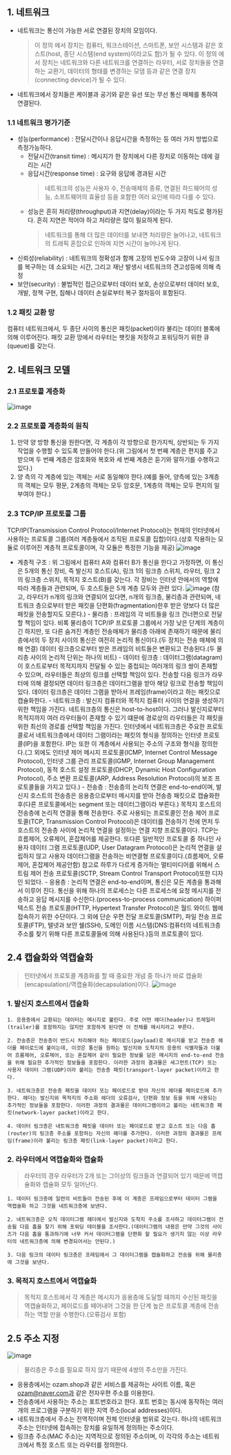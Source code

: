 ## 1. 네트워크

- 네트워크는 통신이 가능한 서로 연결된 장치의 모임이다.
  > 이 정의 에서 장치는 컴퓨터, 워크스테이션, 스마트폰, 보안 시스템과 같은 호스트(host, 종단 시스템(end system)이라고도 함)가 될 수 있다.
  > 이 정의 에서 장치는 네트워크와 다른 네트워크를 연결하는 라우터, 서로 장치들을 연결하는 교환기, 데이터의 형태를 변경하는 모뎀 등과 같은 연결 장치(connecting device)가 될 수 있다.
- 네트워크에서 장치들은 케이블과 공기와 같은 유선 또는 무선 통신 매체를 통하여 연결된다.

### 1.1 네트워크 평가기준

- 성능(performance) : 전달시간이나 응답시간을 측정하는 등 여러 가지 방법으로 측정가능하다.
  - 전달시간(transit time) : 메시지가 한 장치에서 다른 장치로 이동하는 데에 걸리는 시간
  - 응답시간(response time) : 요구와 응답에 경과된 시간
    > 네트워크의 성능은 사용자 수, 전송매체의 종류, 연결된 하드웨어의 성능, 소프트웨어의 효율성 등을 포함한 여러 요인에 따라 다를 수 있다.
  - 성능은 흔히 처리량(throughput)과 지연(delay)이라는 두 가지 척도로 평가된다. 흔히 지연은 적어야 하고 처리량은 많이 필요하게 된다.
    > 네트워크를 통해 더 많은 데이터를 보내면 처리량은 늘어나고, 네트워크의 트래픽 혼잡으로 인하여 지연 시간이 늘어나게 된다.
- 신뢰성(reliability) : 네트워크의 정확성과 함께 고장의 빈도수와 고장이 나서 링크를 복구하는 데 소요되는 시간, 그리고 재난 발생시 네트워크의 견고성등에 의해 측정
- 보안(security) : 불법적인 접근으로부터 데이터 보호, 손상으로부터 데이터 보호, 개발, 정책 구현, 침해나 데이터 손실로부터 복구 절차등이 포함된다.

### 1.2 패킷 교환 망

컴퓨터 네트워크에서, 두 종단 사이의 통신은 패킷(packet)이라 불리는 데이터 블록에 의해 이루어진다. 패킷 교환 망에서 라우터는 팻킷을 저장하고 포워딩하기 위한 큐(queue)를 갖는다.

## 2. 네트워크 모델

### 2.1 프로토콜 계층화

![image](https://user-images.githubusercontent.com/90595291/148533519-937e3a32-ebe9-478f-9765-7c32cc7fcada.png)

### 2.2 프로토콜 계층화의 원칙

1. 만약 양 방향 통신을 원한다면, 각 계층이 각 방향으로 한가지씩, 상반되는 두 가지 작업을 수행할 수 있도록 만들어야 한다.(위 그림에서 첫 번째 계층은 편지를 주고 받으며 두 번째 계층은 암호화와 복호와 세 번째 계층은 듣기와 말하기를 수행하고 있다.)
2. 양 측의 각 계층에 있는 객체는 서로 동일해야 한다.(예를 들어, 양측에 있는 3계층의 객체는 모두 평문, 2계층의 객체는 모두 암호문, 1계층의 객체는 모두 편지의 일부여야 한다.)

### 2.3 TCP/IP 프로토콜 그룹

TCP/IP(Transmission Control Protocol/Internet Protocol)는 현재의 인터넷에서 사용하는 프로토콜 그룹(여러 계층들에서 조직된 프로토콜 집합)이다.(상호 작용하는 모듈로 이루어진 계층적 프로토콜이며, 각 모듈은 특정한 기능을 제공)
![image](https://user-images.githubusercontent.com/90595291/148535267-2761376d-342d-42e6-b28d-4143197a6278.png)

- 계층적 구조 : 위 그림에서 컴퓨터 A와 컴퓨터 B가 통신을 한다고 가정하면, 이 통신은 5개의 통신 장비, 즉 발신지 호스트(A), 링크 1의 링크층 스위치, 라우터, 링크 2의 링크층 스위치, 목적지 호스트(B)를 갖는다. 각 장비는 인터넷 안에서의 역할에 따라 계층들과 관련되며, 두 호스트들은 5개 계층 모두와 관련 있다.
  ![image](https://user-images.githubusercontent.com/90595291/148538069-f0ddb7b4-0932-4cce-bbbd-b709d15af7fa.png)
  (참고, 라우터가 n개의 링크와 연결되어 있다면, n개의 링크층, 물리층과 관련되며, 네트워크 층으로부터 받은 패킷을 단편화(fragmentation)한후 받은 양보다 더 많은 패킷을 전송할지도 모른다.) - 물리층 : 프레임의 각 비트들을 링크 건너편으로 전달할 책임이 있다. 비록 물리층이 TCP/IP 프로토콜 그룹에서 가장 낮은 단계의 계층이긴 하지만, 또 다른 숨겨진 계층인 전송매체가 물리층 아래에 존재하기 때문에 물리층에서의 두 장치 사이의 통신은 여전히 논리적 통신이다.(두 장치는 전송 매체에 의해 연결) 데이터 링크층으로부터 받은 프레임의 비트들은 변환되고 전송된다.(두 물리층 사이의 논리적 단위는 하나의 비트) - 데이터 링크층 : 데이터그램(datagram)이 호스트로부터 목적지까지 전달될 수 있는 중첩되는 여러개의 링크 쌍이 존재할 수 있으며, 라우터들은 최상의 링크를 선택할 책임이 있다. 전송할 다음 링크가 라우터에 의해 결정되면 데이터 링크층은 데이터그램을 받아 해당 링크로 전송할 책임이 있다. 데이터 링크층은 데이터 그램을 받아서 프레임(frame)이라고 하는 패킷으로 캡슐화한다. - 네트워크층 : 발신지 컴퓨터와 목적지 컴퓨터 사이의 연결을 생성하기 위한 책임을 가진다. 네트워크층의 통신은 host-to-host이다. 그러나 발신지로부터 목적지까지 여러 라우터들이 존재할 수 있기 떄문에 경로상의 라우터들은 각 패킷을 위한 최선의 경로를 선택할 책임을 가진다. 인터넷에서 네트워크층은 주요한 프로토콜로서 네트워크층에서 데이터 그램이라는 패킷의 형식을 정의하는 인터넷 프로토콜(IP)을 포함한다. IP는 또한 이 계층에서 사용되는 주소의 구조와 형식을 정의한다.(그 외에도 인터넷 제어 메시지 프로토콜(ICMP, Internet Control Message Protocol), 인터넷 그룹 관리 프로토콜(IGMP, Internet Group Management Protocol), 동적 호스트 설정 프로토콜(DHCP, Dynamic Host Configuration Protocol), 주소 변환 프로토콜(ARP, Address Resolution Protocol)의 보조 프로토콜들을 가지고 있다.) - 전송층 : 전송층의 논리적 연결은 end-to-end이며, 발신지 호스트의 전송층은 응용층으로부터 메시지를 받아 전송층 패킷으로 캡슐화한 후(다른 프로토콜에서는 segment 또는 데이터그램이라 부른다.) 목적지 호스트의 전송층에 논리적 연결을 통해 전송한다. 주로 사용되는 프로토콜인 전송 제어 프로토콜(TCP, Transmission Control Protocol)은 데이터를 전송하기 전에 먼저 두 호스트의 전송층 사이에 논리적 연결을 설정하는 연결 지향 프로토콜이다. TCP는 흐름제어, 오류제어, 혼잡제어를 제공한다. 또다른 일반적인 프로토콜 중 하나인 사용자 데이터 그램 프로토콜(UDP, User Datagram Protocol)은 논리적 연결을 설립하지 않고 사용자 데이터그램을 전송하는 비연결형 프로토콜이다.(흐름제어, 오류제어, 혼잡제어 제공안함) 참고로 하루가 다르게 증가하는 멀티미디어를 위해서 스트림 제어 전송 프로토콜(SCTP, Stream Control Transport Protocol)또한 디자인 되었다. - 응용층 : 논리적 연결은 end-to-end이며, 통신은 모든 계층을 통과해서 이루어 진다. 통신을 위해 하나의 프로세스는 다른 프로세스에 요청 메시지를 전송하고 응답 메시지를 수신한다.(process-to-process communication) 하이퍼텍스트 전송 프로토콜(HTTP, Hypertext Transfer Protocol)은 월드 와이드 웹에 접속하기 위한 수단이다. 그 외에 단순 우편 전달 프로토콜(SMTP), 파일 전송 프로토콜(FTP), 텔넷과 보안 쉘(SSH), 도메인 이름 시스템(DNS:컴퓨터의 네트워크층 주소를 찾기 위해 다른 프로토콜들에 의해 사용된다.)등의 프로토콜이 있다.

## 2.4 캡슐화와 역캡슐화

> 인터넷에서 프로토콜 계층화를 할 때 중요한 개념 중 하나가 바로 캡슐화(encapsulation)/역캡슐화(decapsulation)이다.
> ![image](https://user-images.githubusercontent.com/90595291/148549115-5490878f-6573-4de9-9d8a-e5b625f8c26e.png)

### 1. 발신지 호스트에서 캡슐화

    1. 응용층에서 교환되는 데이터는 메시지로 불린다. 주로 어떤 헤더(header)나 트레일러(trailer)를 포함하지는 않지만 포함하게 된다면 이 전체를 메시지라고 부른다.

    2. 전송층은 전송층이 반드시 처리해야 하는 페이로드(payload)로 메시지를 받고 전송층 헤더를 페이로드에 붙이는데, 이것은 통신을 원하는 발신지와 도착지의 응용의 식별자들과 더불어 흐름제어, 오류제어, 또는 혼잡제어 같이 필요한 정보를 담은 메시지의 end-to-end 전송을 위해 필요한 추가적인 정보들을 포함한다. 이러한 과정의 결과물은 세그먼트(TCP) 또는 사용자 데이터 그램(UDP)이라 불리는 전송층 패킷(transport-layer packet)이라고 한다.

    3. 네트워크층은 전송층 패킷을 데이터 또는 페이로드로 받아 자신의 헤더를 페이로드에 추가한다. 헤더는 발신지와 목적지의 주소화 헤더의 오류검사, 단편화 정보 등을 위해 사용되는 추가적인 정보들을 포함한다. 이러한 과정의 결과물은 데이터그램이라고 불리는 네트워크층 패킷(network-layer packet)이라고 한다.

    4. 데이터 링크층은 네트워크층 패킷을 데이터 또는 페이로드로 받고 호스트 또는 다음 홉(router)의 링크층 주소를 포함하는 자신의 헤더를 추가한다. 이러한 과정의 결과물은 프레임(frame)이라 불리는 링크층 패킷(link-layer packet)이라고 한다.

### 2. 라우터에서 역캡슐화와 캡슐화

> 라우터의 경우 라우터가 2개 또는 그이상의 링크들과 연결되어 있기 때문에 역캡슐화와 캡슐화 모두 일어난다.

    1. 데이터 링크층에 일련의 비트들이 전송된 후에 이 계층은 프레임으로부터 데이터 그램을 역캡슐화 하고 그것을 네트워크층에 보낸다.

    2. 네트워크층은 오직 데이터그램 헤더에서 발신지와 도착지 주소를 조사하고 데이터그램이 전송될 다음 홉을 찾기 위해 포워딩 테이블을 조사한다.(데이터그램의 내용은 만약 그것의 사이즈가 다음 홉을 통과하기에 너무 커서 데이터그램을 단편화 할 필요가 생기지 않는 이상 라우터의 네트워크층에 의해 변경되어서는 안된다.)

    3. 다음 링크의 데이터 링크층은 프레임에서 그 데이터그램을 캡슐화하고 전송을 위해 물리층에 그것을 보낸다.

### 3. 목적지 호스트에서 역캡슐화

> 목적지 호스트에서 각 계층은 메시지가 응용층에 도달할 때까지 수신된 패킷을 역캡슐화하고, 페이로드를 떼어내어 그것을 한 단계 높은 프로토콜 계층에 전송하는 역할 만을 수행한다.(오류검사 포함)

## 2.5 주소 지정

![image](https://user-images.githubusercontent.com/90595291/148552300-995dea66-d889-4ed6-b9bf-2e27566a174b.png)

> 물리층은 주소를 필요로 하지 않기 때문에 4쌍의 주소만을 가진다.

- 응용층에서는 ozam.shop과 같은 서비스를 제공하는 사이트 이름, 혹은 ozam@naver.com과 같은 전자우편 주소를 이용한다.
- 전송층에서 사용하는 주소는 포트번호라고 한다. 포트 번호는 동시에 동작하는 여러 개의 프로그램을 구분하기 위한 지역 주소(local addresses)이다.
- 네트워크층에서 주소는 전역적이며 전체 인터넷을 범위로 갖는다. 하나의 네트워크 주소는 인터넷에 접속하는 장치를 유일하게 정의하는 주소이다.
- 링크층 주소(MAC 주소)는 지역적으로 정의된 주소이며, 이 각각의 주소는 네트워크에서 특정 호스트 또는 라우터를 정의한다.
